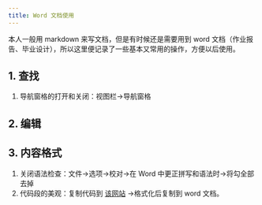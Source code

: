 ```yaml
---
title: Word 文档使用
---
```


本人一般用 markdown 来写文档，但是有时候还是需要用到 word 文档（作业报告、毕业设计），所以这里便记录了一些基本又常用的操作，方便以后使用。

## 1. 查找

1. 导航窗格的打开和关闭：视图栏→导航窗格

## 2. 编辑

## 3. 内容格式

1. 关闭语法检查：文件→选项→校对→在 Word 中更正拼写和语法时→将勾全部去掉
2. 代码段的美观：复制代码到 [该网站](http://www.planetb.ca/syntax-highlight-word) →格式化后复制到 word 文档。